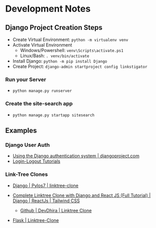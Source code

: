 # Development Notes

## Django Project Creation Steps

- Create Virtual Environment: `python -m virtualenv venv`
- Activate Virtual Environment
  - Windows/Powershell: `venv\Scripts\activate.ps1`
  - Linux/Bash: `. venv/bin/activate`
- Install Django: `python -m pip install Django`
- Create Project: `django-admin startproject config linkstigator`

### Run your Server

- `python manage.py runserver`

### Create the site-search app

- `python manage.py startapp sitesearch`

## Examples

### Django User Auth

- [Using the Django authentication system | djangoproject.com](https://docs.djangoproject.com/en/5.1/topics/auth/default/)
- [Login-Logout Tutorials](https://learndjango.com/tutorials/django-login-and-logout-tutorial)

### Link-Tree Clones

- [Django | Pylos7 | linktree-clone](https://github.com/Pylos7/linktree-clone)
- [Complete Linktree Clone with Django and React JS (Full Tutorial) | Django | ReactJs | Tailwind CSS](https://www.youtube.com/watch?v=9eXf2X9LuyU)
  - [Github | DevDhira | Linktree Clone](https://github.com/DevDhira/linktree-clone)

- [Flask | Linktree-Clone](https://github.com/ruantmelo/linktree-clone)

<!-- 
The following paths are ignored by one of your .gitignore files:
account/__pycache__
account/migrations/__pycache__
config/__pycache__
sitesearch/__pycache__
sitesearch/migrations/__pycache__
hint: Use -f if you really want to add them.
hint: Turn this message off by running
hint: "git config advice.addIgnoredFile false" -->
